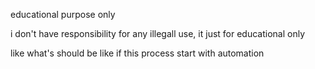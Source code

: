 educational purpose only


i don't have responsibility for any illegall use, it just for educational only

like what's should be like if this process start with automation
